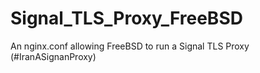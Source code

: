 # Signal_TLS_Proxy_FreeBSD
An nginx.conf allowing FreeBSD to run a Signal TLS Proxy (#IranASignanProxy)

